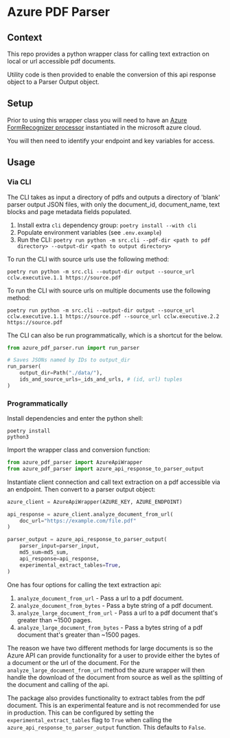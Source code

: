 # Azure PDF Parser

## Context

This repo provides a python wrapper class for calling text extraction on local or url accessible pdf documents.

Utility code is then provided to enable the conversion of this api response object to a Parser Output object.

## Setup

Prior to using this wrapper class you will need to have an [Azure FormRecognizer processor](https://azure.microsoft.com/en-gb/products/form-recognizer) instantiated in the microsoft azure cloud.

You will then need to identify your endpoint and key variables for access.

## Usage

### Via CLI

The CLI takes as input a directory of pdfs and outputs a directory of 'blank' parser output JSON files, with only the document_id, document_name, text blocks and page metadata fields populated.

1. Install extra `cli` dependency group: `poetry install --with cli`
2. Populate environment variables (see `.env.example`)
3. Run the CLI: `poetry run python -m src.cli --pdf-dir <path to pdf directory> --output-dir <path to output directory>`

To run the CLI with source urls use the following method:

```shell
poetry run python -m src.cli --output-dir output --source_url cclw.executive.1.1 https://source.pdf
```

To run the CLI with source urls on multiple documents use the following method:

```shell
poetry run python -m src.cli --output-dir output --source_url cclw.executive.1.1 https://source.pdf --source_url cclw.executive.2.2 https://source.pdf
```

The CLI can also be run programmatically, which is a shortcut for the below.

``` python
from azure_pdf_parser.run import run_parser

# Saves JSONs named by IDs to output_dir
run_parser(
    output_dir=Path("./data/"),
    ids_and_source_urls=_ids_and_urls, # (id, url) tuples
)
```

### Programmatically

Install dependencies and enter the python shell:

```shell
poetry install
python3 
```

Import the wrapper class and conversion function:

```python
from azure_pdf_parser import AzureApiWrapper
from azure_pdf_parser import azure_api_response_to_parser_output
```

Instantiate client connection and call text extraction on a pdf accessible via an endpoint. Then convert to a parser output object:

```python
azure_client = AzureApiWrapper(AZURE_KEY, AZURE_ENDPOINT)

api_response = azure_client.analyze_document_from_url(
    doc_url="https://example.com/file.pdf"
)

parser_output = azure_api_response_to_parser_output(
    parser_input=parser_input,
    md5_sum=md5_sum,
    api_response=api_response,
    experimental_extract_tables=True,
)
```

One has four options for calling the text extraction api:

1. `analyze_document_from_url` - Pass a url to a pdf document.
2. `analyze_document_from_bytes` - Pass a byte string of a pdf document.
3. `analyze_large_document_from_url` - Pass a url to a pdf document that's greater than ~1500 pages.
4. `analyze_large_document_from_bytes` - Pass a bytes string of a pdf document that's greater than ~1500 pages.

The reason we have two different methods for large documents is so the Azure API can provide functionality for a user to provide either the bytes of a document or the url of the document. For the `analyze_large_document_from_url` method the azure wrapper will then handle the download of the document from source as well as the splitting of the document and calling of the api.

The package also provides functionality to extract tables from the pdf document. This is an experimental feature and is not recommended for use in production. This can be configured by setting the `experimental_extract_tables` flag to `True` when calling the `azure_api_response_to_parser_output` function. This defaults to `False`.
